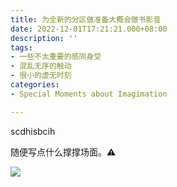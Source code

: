 ```yaml
---
title: 为全新的分区做准备大概会做书影音
date: 2022-12-01T17:21:21.000+08:00
description: ''
tags:
- 一些不太重要的感同身受
- 混乱无序的触动
- 很小的虚无时刻
categories:
- Special Moments about Imagimation

---
```

scdhisbcih

随便写点什么撑撑场面。⚠

![](/uploads/maxim-berg-tce45yizja0-unsplash.jpg)